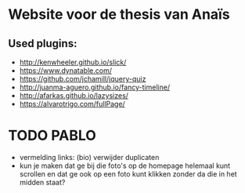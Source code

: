 # Website voor de thesis van Anaïs

## Used plugins:

* http://kenwheeler.github.io/slick/
* https://www.dynatable.com/
* https://github.com/jchamill/jquery-quiz
* http://juanma-aguero.github.io/fancy-timeline/
* http://afarkas.github.io/lazysizes/
* https://alvarotrigo.com/fullPage/


# TODO PABLO

* vermelding links: (bio) verwijder duplicaten
* kun je maken dat ge bij die foto's op de homepage helemaal kunt scrollen en dat ge ook op een foto kunt klikken zonder da die in het midden staat?
